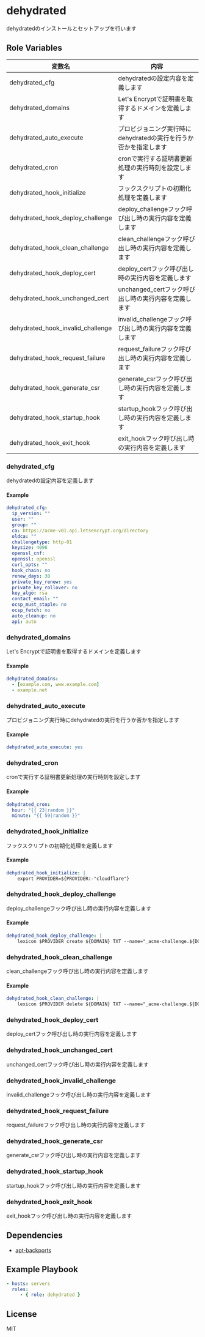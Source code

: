 dehydrated
=========

dehydratedのインストールとセットアップを行います

Role Variables
--------------

| 変数名                            | 内容                                                             |
| --------------------------------- | ---------------------------------------------------------------- |
| dehydrated_cfg                    | dehydratedの設定内容を定義します                                 |
| dehydrated_domains                | Let's Encryptで証明書を取得するドメインを定義します              |
| dehydrated_auto_execute           | プロビジョニング実行時にdehydratedの実行を行うか否かを指定します |
| dehydrated_cron                   | cronで実行する証明書更新処理の実行時刻を設定します               |
| dehydrated_hook_initialize        | フックスクリプトの初期化処理を定義します                         |
| dehydrated_hook_deploy_challenge  | deploy_challengeフック呼び出し時の実行内容を定義します           |
| dehydrated_hook_clean_challenge   | clean_challengeフック呼び出し時の実行内容を定義します            |
| dehydrated_hook_deploy_cert       | deploy_certフック呼び出し時の実行内容を定義します                |
| dehydrated_hook_unchanged_cert    | unchanged_certフック呼び出し時の実行内容を定義します             |
| dehydrated_hook_invalid_challenge | invalid_challengeフック呼び出し時の実行内容を定義します          |
| dehydrated_hook_request_failure   | request_failureフック呼び出し時の実行内容を定義します            |
| dehydrated_hook_generate_csr      | generate_csrフック呼び出し時の実行内容を定義します               |
| dehydrated_hook_startup_hook      | startup_hookフック呼び出し時の実行内容を定義します               |
| dehydrated_hook_exit_hook         | exit_hookフック呼び出し時の実行内容を定義します                  |

### dehydrated_cfg

dehydratedの設定内容を定義します

#### Example

```yml
dehydrated_cfg:
  ip_version: ""
  user: ""
  group: ""
  ca: https://acme-v01.api.letsencrypt.org/directory
  oldca: ""
  challengetype: http-01
  keysize: 4096
  openssl_cnf:
  openssl: openssl
  curl_opts: ""
  hook_chain: no
  renew_days: 30
  private_key_renew: yes
  private_key_rollover: no
  key_algo: rsa
  contact_email: ""
  ocsp_must_staple: no
  ocsp_fetch: no
  auto_cleanup: no
  api: auto
```

### dehydrated_domains

Let's Encryptで証明書を取得するドメインを定義します

#### Example

```yml
dehydrated_domains:
  - [example.com, www.example.com]
  - example.net
```

### dehydrated_auto_execute

プロビジョニング実行時にdehydratedの実行を行うか否かを指定します

#### Example

```yml
dehydrated_auto_execute: yes
```

### dehydrated_cron

cronで実行する証明書更新処理の実行時刻を設定します

#### Example

```yml
dehydrated_cron:
  hour: "{{ 23|random }}"
  minute: "{{ 59|random }}"
```

### dehydrated_hook_initialize

フックスクリプトの初期化処理を定義します

#### Example

```yml
dehydrated_hook_initialize: |
    export PROVIDER=${PROVIDER:-"cloudflare"}
```

### dehydrated_hook_deploy_challenge

deploy_challengeフック呼び出し時の実行内容を定義します

#### Example

```yml
dehydrated_hook_deploy_challenge: |
    lexicon $PROVIDER create ${DOMAIN} TXT --name="_acme-challenge.${DOMAIN}." --content="${TOKEN_VALUE}"
```

### dehydrated_hook_clean_challenge

clean_challengeフック呼び出し時の実行内容を定義します

#### Example

```yml
dehydrated_hook_clean_challenge: |
    lexicon $PROVIDER delete ${DOMAIN} TXT --name="_acme-challenge.${DOMAIN}." --content="${TOKEN_VALUE}"
```

### dehydrated_hook_deploy_cert

deploy_certフック呼び出し時の実行内容を定義します

### dehydrated_hook_unchanged_cert

unchanged_certフック呼び出し時の実行内容を定義します

### dehydrated_hook_invalid_challenge

invalid_challengeフック呼び出し時の実行内容を定義します

### dehydrated_hook_request_failure

request_failureフック呼び出し時の実行内容を定義します

### dehydrated_hook_generate_csr

generate_csrフック呼び出し時の実行内容を定義します

### dehydrated_hook_startup_hook

startup_hookフック呼び出し時の実行内容を定義します

### dehydrated_hook_exit_hook

exit_hookフック呼び出し時の実行内容を定義します

Dependencies
------------

* [apt-backports](https://github.com/histudy/ansible-role-apt-backports)

Example Playbook
----------------

```yml
- hosts: servers
  roles:
     - { role: dehydrated }
```

License
-------

MIT

